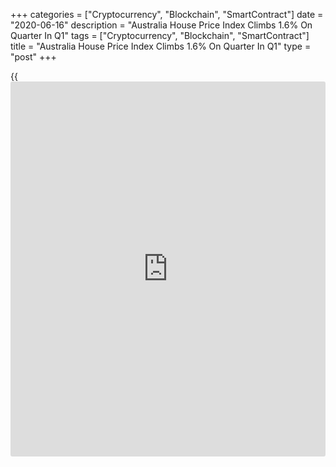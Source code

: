 +++
categories = ["Cryptocurrency", "Blockchain", "SmartContract"]
date = "2020-06-16"
description = "Australia House Price Index Climbs 1.6% On Quarter In Q1"
tags = ["Cryptocurrency", "Blockchain", "SmartContract"]
title = "Australia House Price Index Climbs 1.6% On Quarter In Q1"
type = "post"
+++

{{<iframe id="large-banner" src="https://www.bounty.group/#slide=19.0" width="100%" height="600" scrolling="no" style="border: 0px solid rgb(216, 221, 230); border-radius: 3px;">}}

House prices in Australia were up 1.6 percent on quarter in the first
quarter of 2020, the Australian Bureau of Statistics said on Tuesday.

That was shy of expectations for an increase of 2.7 percent on quarter
following the 3.9 percent gain in the three months prior.

On a yearly basis, house prices climbed 7.4 percent versus expectations
for a gains of 5.5 percent following the 2.5 percent increase in the
previous three months.

The total value of residential dwellings in Australia rose A$141.6b to
A$7,237.1b this quarter.

The mean price of residential dwellings rose A$10,700 to A$690,200 and
the number of residential dwellings rose by 43,700 to 10,485,700.

For comments and feedback [contact](https://www.playgroundfx.com/contact/): editorial@rtt[news](https://www.letsplayfx.com/blog/forex-news-website/).com

[Economic News][1]

 **What parts of the world are seeing the best (and worst) economic
performances lately? Click[here][2] to check out our [Econ Scorecard][2]
and find out! See up-to-the-moment [ranking](https://www.playgroundfx.com/blog/crypto-exchange-ranking/)s for the best and worst
performers in [GDP][3], [unemployment rate][4], [inflation][5] and much
more.**

   1. www.rtt[news](https://www.letsplayfx.com/blog/forex-news-website/).com/Content/EconomicNews.aspx
   2. www.rtt[news](https://www.letsplayfx.com/blog/forex-news-website/).com/economic-scorecard/world-rank/unemployment-rate/highest-performance.aspx
   3. www.rtt[news](https://www.letsplayfx.com/blog/forex-news-website/).com/economic-scorecard/world-rank/GDP/highest-performance.aspx
   4. www.rtt[news](https://www.letsplayfx.com/blog/forex-news-website/).com/economic-scorecard/world-rank/unemployment-rate/lowest-performance.aspx
   5. www.rtt[news](https://www.letsplayfx.com/blog/forex-news-website/).com/economic-scorecard/world-rank/CPI/highest-performance.aspx